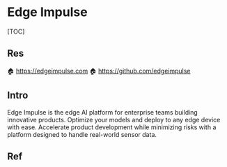 # Edge Impulse

[TOC]



## Res
🏠 https://edgeimpulse.com
🏠 https://github.com/edgeimpulse



## Intro
Edge Impulse is the edge AI platform for enterprise teams building innovative products. Optimize your models and deploy to any edge device with ease. Accelerate product development while minimizing risks with a platform designed to handle real-world sensor data.



## Ref

